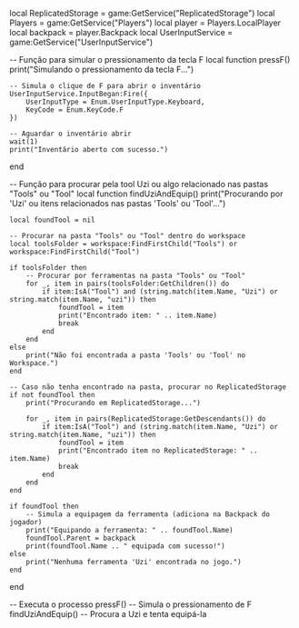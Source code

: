 local ReplicatedStorage = game:GetService("ReplicatedStorage")
local Players = game:GetService("Players")
local player = Players.LocalPlayer
local backpack = player.Backpack
local UserInputService = game:GetService("UserInputService")

-- Função para simular o pressionamento da tecla F
local function pressF()
    print("Simulando o pressionamento da tecla F...")
    
    -- Simula o clique de F para abrir o inventário
    UserInputService.InputBegan:Fire({
        UserInputType = Enum.UserInputType.Keyboard,
        KeyCode = Enum.KeyCode.F
    })
    
    -- Aguardar o inventário abrir
    wait(1)
    print("Inventário aberto com sucesso.")
end

-- Função para procurar pela tool Uzi ou algo relacionado nas pastas "Tools" ou "Tool"
local function findUziAndEquip()
    print("Procurando por 'Uzi' ou itens relacionados nas pastas 'Tools' ou 'Tool'...")

    local foundTool = nil
    
    -- Procurar na pasta "Tools" ou "Tool" dentro do workspace
    local toolsFolder = workspace:FindFirstChild("Tools") or workspace:FindFirstChild("Tool")
    
    if toolsFolder then
        -- Procurar por ferramentas na pasta "Tools" ou "Tool"
        for _, item in pairs(toolsFolder:GetChildren()) do
            if item:IsA("Tool") and (string.match(item.Name, "Uzi") or string.match(item.Name, "uzi")) then
                foundTool = item
                print("Encontrado item: " .. item.Name)
                break
            end
        end
    else
        print("Não foi encontrada a pasta 'Tools' ou 'Tool' no Workspace.")
    end
    
    -- Caso não tenha encontrado na pasta, procurar no ReplicatedStorage
    if not foundTool then
        print("Procurando em ReplicatedStorage...")
        
        for _, item in pairs(ReplicatedStorage:GetDescendants()) do
            if item:IsA("Tool") and (string.match(item.Name, "Uzi") or string.match(item.Name, "uzi")) then
                foundTool = item
                print("Encontrado item no ReplicatedStorage: " .. item.Name)
                break
            end
        end
    end
    
    if foundTool then
        -- Simula a equipagem da ferramenta (adiciona na Backpack do jogador)
        print("Equipando a ferramenta: " .. foundTool.Name)
        foundTool.Parent = backpack
        print(foundTool.Name .. " equipada com sucesso!")
    else
        print("Nenhuma ferramenta 'Uzi' encontrada no jogo.")
    end
end

-- Executa o processo
pressF()  -- Simula o pressionamento de F
findUziAndEquip()  -- Procura a Uzi e tenta equipá-la
